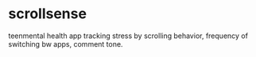 # scrollsense
teenmental health app tracking stress by scrolling behavior, frequency of switching bw apps, comment tone.
